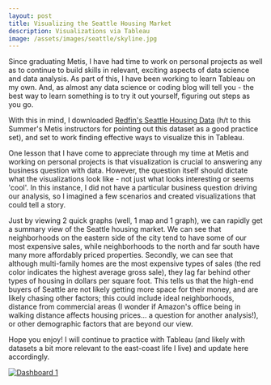 ```yaml
---
layout: post
title: Visualizing the Seattle Housing Market
description: Visualizations via Tableau
image: /assets/images/seattle/skyline.jpg
---
```


Since graduating Metis, I have had time to work on personal projects as well as to continue to build skills in relevant, exciting aspects of data science and data analysis. As part of this, I have been working to learn Tableau on my own. And, as almost any data science or coding blog will tell you - the best way to learn something is to try it out yourself, figuring out steps as you go.

With this in mind, I downloaded [Redfin's Seattle Housing Data](https://www.redfin.com/blog/data-center) (h/t to this Summer's Metis instructors for pointing out this dataset as a good practice set), and set to work finding effective ways to visualize this in Tableau.

One lesson that I have come to appreciate through my time at Metis and working on personal projects is that visualization is crucial to answering any business question with data. However, the question itself should dictate what the visualizations look like - not just what looks interesting or seems 'cool'. In this instance, I did not have a particular business question driving our analysis, so I imagined a few scenarios and created visualizations that could tell a story.

Just by viewing 2 quick graphs (well, 1 map and 1 graph), we can rapidly get a summary view of the Seattle housing market. We can see that neighborhoods on the eastern side of the city tend to have some of our most expensive sales, while neighborhoods to the north and far south have many more affordably priced properties. Secondly, we can see that although multi-family homes are the most expensive types of sales (the red color indicates the highest average gross sale), they lag far behind other types of housing in dollars per square foot. This tells us that the high-end buyers of Seattle are not likely getting more space for their money, and are likely chasing other factors; this could include ideal neighborhoods, distance from commercial areas (I wonder if Amazon's office being in walking distance affects housing prices... a question for another analysis!), or other demographic factors that are beyond our view.

Hope you enjoy! I will continue to practice with Tableau (and likely with datasets a bit more relevant to the east-coast life I live) and update here accordingly.


<div class='tableauPlaceholder' id='viz1534885694269' style='position: relative'><noscript><a href='#'><img alt='Dashboard 1 ' src='https:&#47;&#47;public.tableau.com&#47;static&#47;images&#47;Se&#47;SeattleHousing_Tableau_Dashboard&#47;Dashboard1&#47;1_rss.png' style='border: none' /></a></noscript><object class='tableauViz'  style='display:none;'><param name='host_url' value='https%3A%2F%2Fpublic.tableau.com%2F' /> <param name='embed_code_version' value='3' /> <param name='site_root' value='' /><param name='name' value='SeattleHousing_Tableau_Dashboard&#47;Dashboard1' /><param name='tabs' value='no' /><param name='toolbar' value='yes' /><param name='static_image' value='https:&#47;&#47;public.tableau.com&#47;static&#47;images&#47;Se&#47;SeattleHousing_Tableau_Dashboard&#47;Dashboard1&#47;1.png' /> <param name='animate_transition' value='yes' /><param name='display_static_image' value='yes' /><param name='display_spinner' value='yes' /><param name='display_overlay' value='yes' /><param name='display_count' value='yes' /><param name='filter' value='publish=yes' /></object></div>                <script type='text/javascript'>                    var divElement = document.getElementById('viz1534885694269');                    var vizElement = divElement.getElementsByTagName('object')[0];                    vizElement.style.minWidth='420px';vizElement.style.maxWidth='650px';vizElement.style.width='100%';vizElement.style.minHeight='587px';vizElement.style.maxHeight='887px';vizElement.style.height=(divElement.offsetWidth*0.75)+'px';                    var scriptElement = document.createElement('script');                    scriptElement.src = 'https://public.tableau.com/javascripts/api/viz_v1.js';                    vizElement.parentNode.insertBefore(scriptElement, vizElement);                </script>
